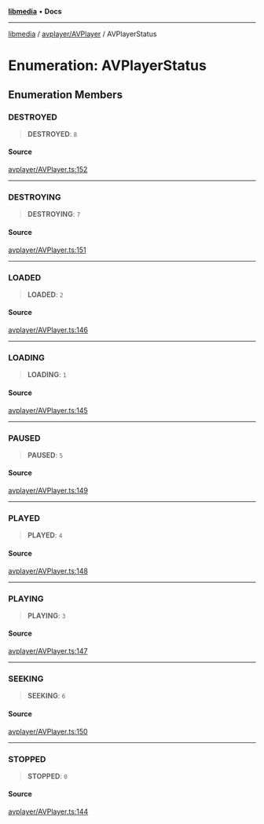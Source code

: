 [**libmedia**](../../../README.md) • **Docs**

***

[libmedia](../../../README.md) / [avplayer/AVPlayer](../README.md) / AVPlayerStatus

# Enumeration: AVPlayerStatus

## Enumeration Members

### DESTROYED

> **DESTROYED**: `8`

#### Source

[avplayer/AVPlayer.ts:152](https://github.com/zhaohappy/libmedia/blob/83708827f1f74f03ced670ca9bc2d9d1e5e5366a/src/avplayer/AVPlayer.ts#L152)

***

### DESTROYING

> **DESTROYING**: `7`

#### Source

[avplayer/AVPlayer.ts:151](https://github.com/zhaohappy/libmedia/blob/83708827f1f74f03ced670ca9bc2d9d1e5e5366a/src/avplayer/AVPlayer.ts#L151)

***

### LOADED

> **LOADED**: `2`

#### Source

[avplayer/AVPlayer.ts:146](https://github.com/zhaohappy/libmedia/blob/83708827f1f74f03ced670ca9bc2d9d1e5e5366a/src/avplayer/AVPlayer.ts#L146)

***

### LOADING

> **LOADING**: `1`

#### Source

[avplayer/AVPlayer.ts:145](https://github.com/zhaohappy/libmedia/blob/83708827f1f74f03ced670ca9bc2d9d1e5e5366a/src/avplayer/AVPlayer.ts#L145)

***

### PAUSED

> **PAUSED**: `5`

#### Source

[avplayer/AVPlayer.ts:149](https://github.com/zhaohappy/libmedia/blob/83708827f1f74f03ced670ca9bc2d9d1e5e5366a/src/avplayer/AVPlayer.ts#L149)

***

### PLAYED

> **PLAYED**: `4`

#### Source

[avplayer/AVPlayer.ts:148](https://github.com/zhaohappy/libmedia/blob/83708827f1f74f03ced670ca9bc2d9d1e5e5366a/src/avplayer/AVPlayer.ts#L148)

***

### PLAYING

> **PLAYING**: `3`

#### Source

[avplayer/AVPlayer.ts:147](https://github.com/zhaohappy/libmedia/blob/83708827f1f74f03ced670ca9bc2d9d1e5e5366a/src/avplayer/AVPlayer.ts#L147)

***

### SEEKING

> **SEEKING**: `6`

#### Source

[avplayer/AVPlayer.ts:150](https://github.com/zhaohappy/libmedia/blob/83708827f1f74f03ced670ca9bc2d9d1e5e5366a/src/avplayer/AVPlayer.ts#L150)

***

### STOPPED

> **STOPPED**: `0`

#### Source

[avplayer/AVPlayer.ts:144](https://github.com/zhaohappy/libmedia/blob/83708827f1f74f03ced670ca9bc2d9d1e5e5366a/src/avplayer/AVPlayer.ts#L144)
